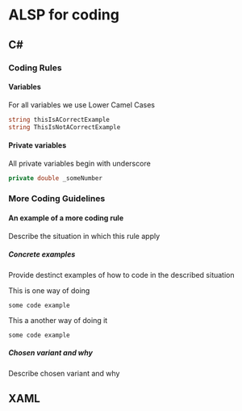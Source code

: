 

# ALSP for coding

## C#

### Coding Rules

#### Variables
For all variables we use Lower Camel Cases

```cs
string thisIsACorrectExample
string ThisIsNotACorrectExample
```

#### Private variables
All private variables begin with underscore

```cs
private double _someNumber
```

### More Coding Guidelines

#### An example of a more coding rule

Describe the situation in which this rule apply


##### Concrete examples
Provide destinct examples of how to code in the described situation


This is one way of doing
```
some code example
```

This a another way of doing it
```
some code example
```

##### Chosen variant and why
Describe chosen variant and why

## XAML